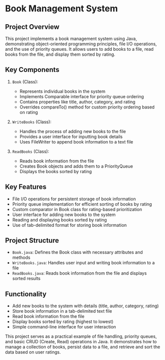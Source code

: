 # Book Management System

## Project Overview
This project implements a book management system using Java, demonstrating object-oriented programming principles, file I/O operations, and the use of priority queues. It allows users to add books to a file, read books from the file, and display them sorted by rating.

## Key Components

1. `Book` (Class):
   - Represents individual books in the system
   - Implements Comparable interface for priority queue ordering
   - Contains properties like title, author, category, and rating
   - Overrides compareTo() method for custom priority ordering based on rating

2. `WriteBooks` (Class):
   - Handles the process of adding new books to the file
   - Provides a user interface for inputting book details
   - Uses FileWriter to append book information to a text file

3. `ReadBooks` (Class):
   - Reads book information from the file
   - Creates Book objects and adds them to a PriorityQueue
   - Displays the books sorted by rating

## Key Features
- File I/O operations for persistent storage of book information
- Priority queue implementation for efficient sorting of books by rating
- Custom comparator in Book class for rating-based prioritization
- User interface for adding new books to the system
- Reading and displaying books sorted by rating
- Use of tab-delimited format for storing book information

## Project Structure
- `Book.java`: Defines the Book class with necessary attributes and methods
- `WriteBooks.java`: Handles user input and writing book information to a file
- `ReadBooks.java`: Reads book information from the file and displays sorted results

## Functionality
- Add new books to the system with details (title, author, category, rating)
- Store book information in a tab-delimited text file
- Read book information from the file
- Display books sorted by rating (highest to lowest)
- Simple command-line interface for user interaction

This project serves as a practical example of file handling, priority queues, and basic CRUD (Create, Read) operations in Java. It demonstrates how to manage a collection of books, persist data to a file, and retrieve and sort the data based on user ratings.